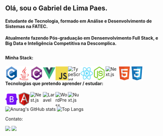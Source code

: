 ## Olá, sou o Gabriel de Lima Paes.
#### Estudante de Tecnologia, formado em Análise e Desenvolvimento de Sistemas na FATEC.
#### Atualmente fazendo Pós-graduação em Densenvolvimento Full Stack, e Big Data e Inteligência Competitiva na Descomplica.

##
 
#### Minha Stack:
<div>
  <img align="left" title="C" alt="C" height="45" width="40" src="https://raw.githubusercontent.com/devicons/devicon/master/icons/c/c-original.svg">
  <img align="left" title="Java" alt="Java" height="45" width="40" src="https://raw.githubusercontent.com/devicons/devicon/master/icons/java/java-plain.svg">
  <img align="left" title="CSharp" alt="CSharp" height="45" width="40" src="https://raw.githubusercontent.com/devicons/devicon/master/icons/csharp/csharp-original.svg">
  <img align="left" title="Vue.js" alt="Vue.js" height="45" width="40" src="https://raw.githubusercontent.com/devicons/devicon/master/icons/vuejs/vuejs-original.svg">
  <img align="left" title="JavaScript" alt="JavaScript" height="45" width="40" src="https://raw.githubusercontent.com/devicons/devicon/master/icons/javascript/javascript-original.svg">
  <img align="left" title="TypeScript" alt="TypeScript" height="45" width="40" src="https://cdn.jsdelivr.net/gh/devicons/devicon/icons/typescript/typescript-original.svg">
  <img align="left" title="React.js" alt="React.js" height="45" width="40" src="https://raw.githubusercontent.com/devicons/devicon/master/icons/react/react-original.svg">
  <img align="left" title="Node.js" alt="Node.js" height="45" width="40" src="https://raw.githubusercontent.com/devicons/devicon/master/icons/nodejs/nodejs-original.svg">
  <img align="left" title="Next.js" alt="Next.js" height="45" width="40" src="https://i.imgur.com/Sewmasb.png">
  <img align="left" title="HTML" alt="HTML" height="45" width="40" src="https://raw.githubusercontent.com/devicons/devicon/master/icons/html5/html5-original.svg">
  <img align="left" title="CSS" alt="CSS" height="45" width="40" src="https://raw.githubusercontent.com/devicons/devicon/master/icons/css3/css3-original.svg">
</div>

&nbsp;
##

#### Tecnologias que pretendo aprender / estudar:
  <div>
  <img align="left" title="Bootstrap" alt="Bootstrap" height="45" width="40" src="https://raw.githubusercontent.com/devicons/devicon/master/icons/bootstrap/bootstrap-original.svg">
  <img align="left" title="Angular" alt="Angular" height="45" width="40" src="https://raw.githubusercontent.com/devicons/devicon/master/icons/angularjs/angularjs-original.svg">
  <img align="left" title="Nest.js" alt="Nest.js" height="45" width="40" src="https://cdn.jsdelivr.net/gh/devicons/devicon/icons/nestjs/nestjs-plain.svg">
  <img align="left" title="Laravel" alt="Laravel" height="45" width="40" src="https://cdn.jsdelivr.net/gh/devicons/devicon/icons/laravel/laravel-plain-wordmark.svg">
  <img align="left" title="WordPress" alt="WordPress" height="45" width="40" src="https://cdn.jsdelivr.net/gh/devicons/devicon/icons/wordpress/wordpress-plain.svg">
  <img align="left" title="Nuxt.js" alt="Nuxt.js" height="45" width="40" src="https://cdn.jsdelivr.net/gh/devicons/devicon/icons/nuxtjs/nuxtjs-original-wordmark.svg">
</div>

&nbsp;
##

![Anurag's GitHub stats](https://github-readme-stats.vercel.app/api?username=GabrielPaes1&show_icons=true&include_all_commits=true&theme=github_dark)
![Top Langs](https://github-readme-stats.vercel.app/api/top-langs/?username=GabrielPaes1&layout=compact&theme=github_dark)

Contato:
<div> 
  <a href = "mailto:gabriel.2paes@hotmail.com"><img src="https://img.shields.io/badge/-Gmail-%23333?style=for-the-badge&logo=gmail&logoColor=white" target="_blank"></a>
  <a href="https://www.linkedin.com/in/gabriel-de-lima-paes" target="_blank"><img src="https://img.shields.io/badge/-LinkedIn-%230077B5?style=for-the-badge&logo=linkedin&logoColor=white" target="_blank"></a>
